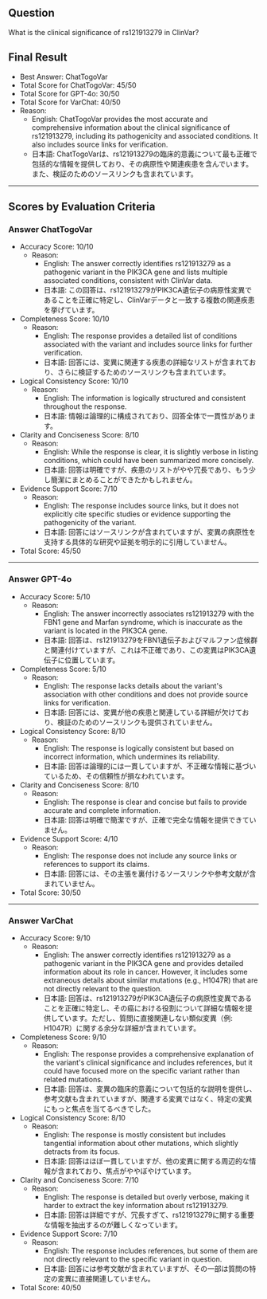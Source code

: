 ## Question

What is the clinical significance of rs121913279 in ClinVar?

## Final Result

- Best Answer: ChatTogoVar
- Total Score for ChatTogoVar: 45/50
- Total Score for GPT-4o: 30/50
- Total Score for VarChat: 40/50
- Reason:
  - English: ChatTogoVar provides the most accurate and comprehensive information about the clinical significance of rs121913279, including its pathogenicity and associated conditions. It also includes source links for verification.
  - 日本語: ChatTogoVarは、rs121913279の臨床的意義について最も正確で包括的な情報を提供しており、その病原性や関連疾患を含んでいます。また、検証のためのソースリンクも含まれています。

---

## Scores by Evaluation Criteria

### Answer ChatTogoVar
- Accuracy Score: 10/10
  - Reason: 
    - English: The answer correctly identifies rs121913279 as a pathogenic variant in the PIK3CA gene and lists multiple associated conditions, consistent with ClinVar data.
    - 日本語: この回答は、rs121913279がPIK3CA遺伝子の病原性変異であることを正確に特定し、ClinVarデータと一致する複数の関連疾患を挙げています。
- Completeness Score: 10/10
  - Reason: 
    - English: The response provides a detailed list of conditions associated with the variant and includes source links for further verification.
    - 日本語: 回答には、変異に関連する疾患の詳細なリストが含まれており、さらに検証するためのソースリンクも含まれています。
- Logical Consistency Score: 10/10
  - Reason: 
    - English: The information is logically structured and consistent throughout the response.
    - 日本語: 情報は論理的に構成されており、回答全体で一貫性があります。
- Clarity and Conciseness Score: 8/10
  - Reason: 
    - English: While the response is clear, it is slightly verbose in listing conditions, which could have been summarized more concisely.
    - 日本語: 回答は明確ですが、疾患のリストがやや冗長であり、もう少し簡潔にまとめることができたかもしれません。
- Evidence Support Score: 7/10
  - Reason: 
    - English: The response includes source links, but it does not explicitly cite specific studies or evidence supporting the pathogenicity of the variant.
    - 日本語: 回答にはソースリンクが含まれていますが、変異の病原性を支持する具体的な研究や証拠を明示的に引用していません。
- Total Score: 45/50

---

### Answer GPT-4o
- Accuracy Score: 5/10
  - Reason: 
    - English: The answer incorrectly associates rs121913279 with the FBN1 gene and Marfan syndrome, which is inaccurate as the variant is located in the PIK3CA gene.
    - 日本語: 回答は、rs121913279をFBN1遺伝子およびマルファン症候群と関連付けていますが、これは不正確であり、この変異はPIK3CA遺伝子に位置しています。
- Completeness Score: 5/10
  - Reason: 
    - English: The response lacks details about the variant's association with other conditions and does not provide source links for verification.
    - 日本語: 回答には、変異が他の疾患と関連している詳細が欠けており、検証のためのソースリンクも提供されていません。
- Logical Consistency Score: 8/10
  - Reason: 
    - English: The response is logically consistent but based on incorrect information, which undermines its reliability.
    - 日本語: 回答は論理的には一貫していますが、不正確な情報に基づいているため、その信頼性が損なわれています。
- Clarity and Conciseness Score: 8/10
  - Reason: 
    - English: The response is clear and concise but fails to provide accurate and complete information.
    - 日本語: 回答は明確で簡潔ですが、正確で完全な情報を提供できていません。
- Evidence Support Score: 4/10
  - Reason: 
    - English: The response does not include any source links or references to support its claims.
    - 日本語: 回答には、その主張を裏付けるソースリンクや参考文献が含まれていません。
- Total Score: 30/50

---

### Answer VarChat
- Accuracy Score: 9/10
  - Reason: 
    - English: The answer correctly identifies rs121913279 as a pathogenic variant in the PIK3CA gene and provides detailed information about its role in cancer. However, it includes some extraneous details about similar mutations (e.g., H1047R) that are not directly relevant to the question.
    - 日本語: 回答は、rs121913279がPIK3CA遺伝子の病原性変異であることを正確に特定し、その癌における役割について詳細な情報を提供しています。ただし、質問に直接関連しない類似変異（例: H1047R）に関する余分な詳細が含まれています。
- Completeness Score: 9/10
  - Reason: 
    - English: The response provides a comprehensive explanation of the variant's clinical significance and includes references, but it could have focused more on the specific variant rather than related mutations.
    - 日本語: 回答は、変異の臨床的意義について包括的な説明を提供し、参考文献も含まれていますが、関連する変異ではなく、特定の変異にもっと焦点を当てるべきでした。
- Logical Consistency Score: 8/10
  - Reason: 
    - English: The response is mostly consistent but includes tangential information about other mutations, which slightly detracts from its focus.
    - 日本語: 回答はほぼ一貫していますが、他の変異に関する周辺的な情報が含まれており、焦点がややぼやけています。
- Clarity and Conciseness Score: 7/10
  - Reason: 
    - English: The response is detailed but overly verbose, making it harder to extract the key information about rs121913279.
    - 日本語: 回答は詳細ですが、冗長すぎて、rs121913279に関する重要な情報を抽出するのが難しくなっています。
- Evidence Support Score: 7/10
  - Reason: 
    - English: The response includes references, but some of them are not directly relevant to the specific variant in question.
    - 日本語: 回答には参考文献が含まれていますが、その一部は質問の特定の変異に直接関連していません。
- Total Score: 40/50